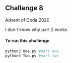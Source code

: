 ## Challenge 8
Advent of Code 2020

I don't know why part 2 works


#### To run this challenge

```sh
python3 One.py #part one
python3 Two.py #part two
```